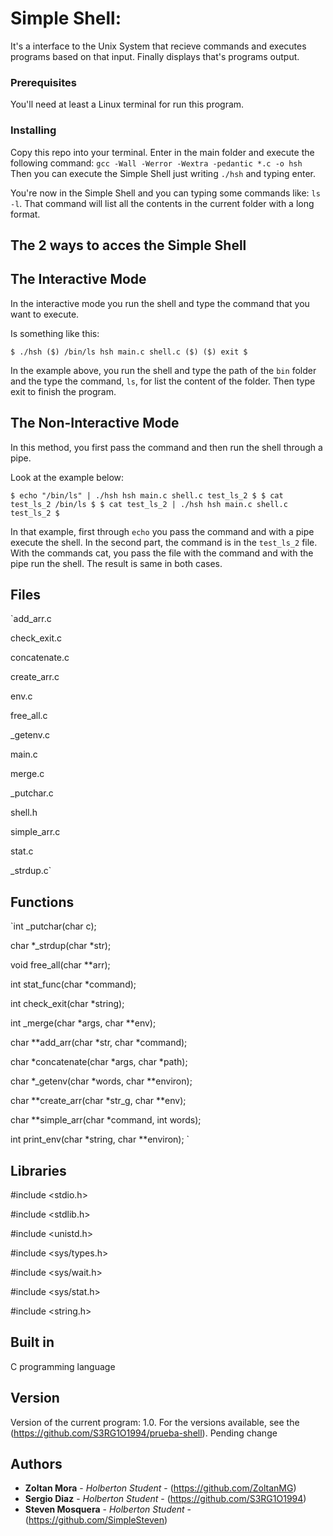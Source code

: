 # Simple Shell:

It's a interface to the Unix System that recieve commands and executes programs based on that input. Finally displays that's programs output.

### Prerequisites

You'll need at least a Linux terminal for run this program.

### Installing

Copy this repo into your terminal. Enter in the main folder and execute the following command: `gcc -Wall -Werror -Wextra -pedantic *.c -o hsh`
Then you can execute the Simple Shell just writing `./hsh` and typing enter.

You're now in the Simple Shell and you can typing some commands like: `ls -l`. That command will list all the contents in the current folder with
a long format.

## The 2 ways to acces the Simple Shell

## The Interactive Mode

In the interactive mode you run the shell and type the command that you want to execute.

Is something like this:

`$ ./hsh
($) /bin/ls
hsh main.c shell.c
($)
($) exit
$`

In the example above, you run the shell and type the path of the `bin` folder and the type the command, `ls`, for list the content of the folder.
Then type exit to finish the program.

## The Non-Interactive Mode

In this method, you first pass the command and then run the shell through a pipe.

Look at the example below:

`$ echo "/bin/ls" | ./hsh
hsh main.c shell.c test_ls_2
$
$ cat test_ls_2
/bin/ls
$
$ cat test_ls_2 | ./hsh
hsh main.c shell.c test_ls_2
$`

In that example, first through `echo` you pass the command and with a pipe execute the shell. In the second part,
the command is in the `test_ls_2` file. With the commands cat, you pass the file with the command and with the pipe run
the shell. The result is same in both cases.

## Files

`add_arr.c

check_exit.c

concatenate.c

create_arr.c

env.c

free_all.c

_getenv.c

main.c

merge.c

_putchar.c

shell.h

simple_arr.c

stat.c

_strdup.c`

## Functions

`int _putchar(char c);

char *_strdup(char *str);

void free_all(char **arr);

int stat_func(char *command);

int check_exit(char *string);

int _merge(char *args, char **env);

char **add_arr(char *str, char *command);

char *concatenate(char *args, char *path);

char *_getenv(char *words, char **environ);

char **create_arr(char *str_g, char **env);

char **simple_arr(char *command, int words);

int print_env(char *string, char **environ);
`

## Libraries

#include <stdio.h>

#include <stdlib.h>

#include <unistd.h>

#include <sys/types.h>

#include <sys/wait.h>

#include <sys/stat.h>

#include <string.h>

## Built in

C programming language

## Version

Version of the current program: 1.0. For the versions available, see the (https://github.com/S3RG1O1994/prueba-shell). Pending change

## Authors

* **Zoltan Mora**   -   *Holberton Student* - (https://github.com/ZoltanMG)
* **Sergio Diaz**   -   *Holberton Student* - (https://github.com/S3RG1O1994)
* **Steven Mosquera** - *Holberton Student* - (https://github.com/SimpleSteven)
